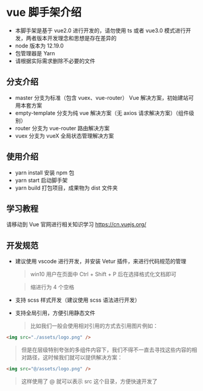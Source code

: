 # vue 脚手架介绍

-   本脚手架是基于 vue2.0 进行开发的，请勿使用 ts 或者 vue3.0 模式进行开发，两者版本开发理念和思想是存在差异的
-   node 版本为 12.19.0
-   包管理器是 Yarn
-   请根据实际需求删除不必要的文件

## 分支介绍

-   master 分支为标准（包含 vuex、vue-router） Vue 解决方案，初始建站可用本套方案
-   empty-template 分支为纯 vue 解决方案（无 axios 请求解决方案）（组件级别）
-   router 分支为 vue-router 路由解决方案
-   vuex 分支为 vueX 全局状态管理解决方案

## 使用介绍

-   yarn install 安装 npm 包
-   yarn start 启动脚手架
-   yarn build 打包项目，成果物为 dist 文件夹

## 学习教程

请移动到 Vue 官网进行相关知识学习
https://cn.vuejs.org/

## 开发规范

-   建议使用 vscode 进行开发，并安装 Vetur 插件，来进行代码规范的管理

    > win10 用户在页面中 Ctrl + Shift + P 后在选择格式化文档即可

    > 缩进行为 4 个空格

-   支持 scss 样式开发（建议使用 scss 语法进行开发）
-   支持全局引用，方便引用静态文件
    > 比如我们一般会使用相对引用的方式去引用图片例如：

```html
<img src="./assets/logo.png" />
```

> 但是在层级特别夸张的多组件内容下，我们不得不一直去寻找这些内容的相对路径，这时候我们就可以提供解决方案：

```html
<img src="@/assets/logo.png" />
```

> 这样使用了 @ 就可以表示 src 这个目录，方便快速开发了
